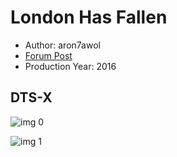 # London Has Fallen

* Author: aron7awol
* [Forum Post](https://www.avsforum.com/threads/bass-eq-for-filtered-movies.2995212/post-58792452)
* Production Year: 2016

## DTS-X

![img 0](https://i.imgur.com/llJS4Bj.jpg)

![img 1](https://i.imgur.com/G2T4o7W.png)

